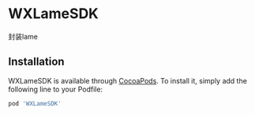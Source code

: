 # WXLameSDK
封装lame

## Installation

WXLameSDK is available through [CocoaPods](https://cocoapods.org). To install
it, simply add the following line to your Podfile:

```ruby
pod 'WXLameSDK'
```
